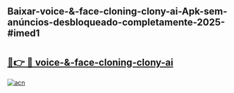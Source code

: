 ## Baixar-voice-&-face-cloning-clony-ai-Apk-sem-anúncios-desbloqueado-completamente-2025-#imed1

# <h2><a href="https://ainizakaria.my?title=voice-&-face-cloning-clony-ai&ref=20M">🔗👉 🔴 voice-&-face-cloning-clony-ai</a></h2>

[![acn](https://github.com/user-attachments/assets/0f9c940e-d8b0-45ae-aac7-cd30a18b3e1c)](https://ainizakaria.my?title=voice-&-face-cloning-clony-ai&ref=20M)


